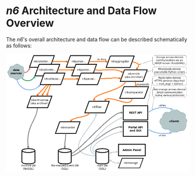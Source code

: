 # *n6* Architecture and Data Flow Overview

The *n6*'s overall architecture and data flow can be described schematically as follows:

![`[external data sources] → [n6collector_...]`; `[n6collector_...] -(AMQP)→ [n6archiveraw (aka archiver)] → [Archive DB (NoSQL)]`; `[n6collector_...] -(AMQP)→ [n6parser_...] -(AMQP)→ [n6aggregator (hi-freq data only)] -(AMQP)→ [n6erich (aka enricher)] -(AMQP)→ [n6comparator (blacklist data only)] -(AMQP)→ [n6filter] -(AMQP)→ [n6recorder] → [Normalized Event DB (SQL)]`; `[Normalized Event DB (SQL)] → [web: REST API, Portal API+GUI] -(HTTPS)→ [external clients]`; `[Auth DB (SQL)] → [n6filter]`; `[Auth DB (SQL)] → [web: REST API, Portal API+GUI]`; `[Auth DB (SQL)] ←→ [web: Admin Panel]`; `[Auth DB (SQL)] ←→ [n6manage]`. Note: the `-(AMQP)→` arrows denote communication via an AMQP broker (RabbitMQ); other arrows denote direct communication (using various protocols); the `[n6...]` square brackets denote executable Python scripts; the `[web: ...]` square brackets denote HTTPS services (Apache2 + mod_wsgi + Python).](data_flow.png)
